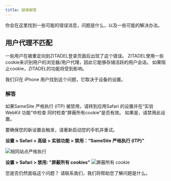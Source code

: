 ```yaml
---
title: 疑难解答
---
```


你会在这里找到一些可能的错误消息，问题是什么，以及一些可能的解决办法。

## 用户代理不匹配

一些用户在被重定向到ZITADEL登录页面后出现了这个错误。 ZITADEL使用一些cookie来识别用户的浏览器/用户代理，因此它能够存储活跃的用户会话。 如果阻止cookie，ZITADEL的功能将受到影响。

我们只在 iPhone 用户找到这个问题，它取决于设备的设置。

### 解答

如果SameSite 严格执行 (ITP) 被禁用，请转到应用Safari 的设置并在“实验WebKit 功能”中检查 同时检查“屏蔽所有cookie”是否有效。 如果是，请禁用此设置。

要确保您的新设置会触发，请重新启动您的手机并重试。

**设置 > Safari > 高级 > 实验功能 > 禁用：“SameSite 严格执行 (ITP)”**

![相同站点严格执行](/img/manuals/errors/same-site-strict.png)

**设置 > Safari > 禁用: "屏蔽所有 cookies"** ![屏蔽所有 cookie](/img/manuals/errors/block-cookies.png)

您是否仍然面临这个问题？ 请联系我们，我们将帮助您了解问题是什么。
